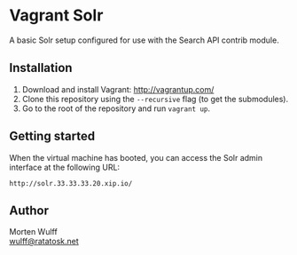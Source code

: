 Vagrant Solr
============

A basic Solr setup configured for use with the Search API contrib module.


Installation
------------

1. Download and install Vagrant: http://vagrantup.com/
2. Clone this repository using the `--recursive` flag (to get the submodules).
3. Go to the root of the repository and run `vagrant up`.


Getting started
---------------

When the virtual machine has booted, you can access the Solr admin interface at the following URL:

    http://solr.33.33.33.20.xip.io/


Author
------

Morten Wulff  
<wulff@ratatosk.net>